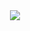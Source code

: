 <div id="header" align="center">
  <img src=https://media.giphy.com/media/26uf3wT8DPMcmr5L2/giphy.gif?cid=ecf05e47wtn6wjx1l4mxhdgo5ukpy7jb6349p4ro9fm5jq1w&ep=v1_gifs_related&rid=giphy.gif&ct=g
</div>
